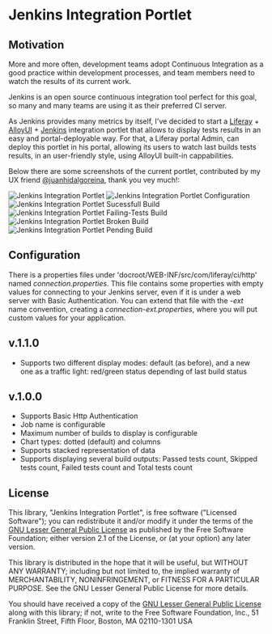 # Jenkins Integration Portlet

## Motivation

More and more often, development teams adopt Continuous Integration as a good practice within development processes, and team members need to watch the results of its current work.

Jenkins is an open source continuous integration tool perfect for this goal, so many and many teams are using it as their preferred CI server.

As Jenkins provides many metrics by itself, I've decided to start a [Liferay](http://www.liferay.com) + [AlloyUI](http://www.alloyui.com) + [Jenkins](http://www.jenkins-ci.org) integration portlet that allows to display tests results in an easy and portal-deployable way. For that, a Liferay portal Admin, can deploy this portlet in his portal, allowing its users to watch last builds tests results, in an user-friendly style, using AlloyUI built-in cappabilities.

Below there are some screenshots of the current portlet, contributed by my UX friend [@juanhidalgoreina](https://twitter.com/jhidalgoreina), thank you vey much!:

<img title="Jenkins Integration Portlet" src="https://github.com/mdelapenya/jenkins-integration-portlet/raw/6.1.x/images/jenkins-integration-portlet-001.png" />
<img title="Jenkins Integration Portlet Configuration" src="https://github.com/mdelapenya/jenkins-integration-portlet/raw/6.1.x/images/jenkins-integration-portlet-002.png" />
<img title="Jenkins Integration Portlet Sucessfull Build" src="https://github.com/mdelapenya/jenkins-integration-portlet/raw/6.1.x/images/jenkins-integration-portlet-003.png" />
<img title="Jenkins Integration Portlet Failing-Tests Build" src="https://github.com/mdelapenya/jenkins-integration-portlet/raw/6.1.x/images/jenkins-integration-portlet-004.png" />
<img title="Jenkins Integration Portlet Broken Build" src="https://github.com/mdelapenya/jenkins-integration-portlet/raw/6.1.x/images/jenkins-integration-portlet-005.png" />
<img title="Jenkins Integration Portlet Pending Build" src="https://github.com/mdelapenya/jenkins-integration-portlet/raw/6.1.x/images/jenkins-integration-portlet-006.png" />

## Configuration

There is a properties files under 'docroot/WEB-INF/src/com/liferay/ci/http' named *connection.properties*. This file contains some properties with empty values for connecting to your Jenkins server, even if it is under a web server with Basic Authentication. You can extend that file with the *-ext* name convention, creating a *connection-ext.properties*, where you will put custom values for your application.

## v.1.1.0

* Supports two different display modes: default (as before), and a new one as a traffic light: red/green status depending of last build status 

## v.1.0.0

* Supports Basic Http Authentication
* Job name is configurable
* Maximum number of builds to display is configurable
* Chart types: dotted (default) and columns
* Supports stacked representation of data
* Supports displaying several build outputs: Passed tests count, Skipped tests count, Failed tests count and Total tests count


## License

This library, "Jenkins Integration Portlet", is free software ("Licensed Software"); you can redistribute it and/or modify it under the terms of the [GNU Lesser General Public License](http://www.gnu.org/licenses/lgpl-2.1.html) as published by the Free Software Foundation; either version 2.1 of the License, or (at your option) any later version.

This library is distributed in the hope that it will be useful, but WITHOUT ANY WARRANTY; including but not limited to, the implied warranty of MERCHANTABILITY, NONINFRINGEMENT, or FITNESS FOR A PARTICULAR PURPOSE. See the GNU Lesser General Public License for more details.

You should have received a copy of the [GNU Lesser General Public License](http://www.gnu.org/licenses/lgpl-2.1.html) along with this library; if not, write to the Free Software Foundation, Inc., 51 Franklin Street, Fifth Floor, Boston, MA 02110-1301 USA
